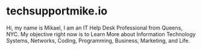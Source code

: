 # techsupportmike.io
Hi, my name is Mikael, I am an IT Help Desk Professional from Queens, NYC.  My objective right now is to Learn More about Information Technology Systems, Networks, Coding, Programming, Business, Marketing, and Life.
